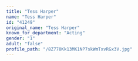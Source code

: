 ```yaml
---
title: "Tess Harper"
name: "Tess Harper"
id: "41249"
original_name: "Tess Harper"
known_for_department: "Acting"
gender: "1"
adult: "false"
profile_path: "/8Z770Kk13MK1NP7skWmTxvRGx3V.jpg"
---
```

